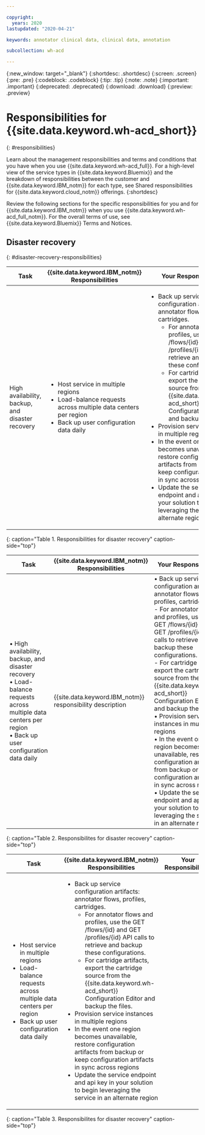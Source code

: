 ```yaml
---

copyright:
  years: 2020
lastupdated: "2020-04-21"

keywords: annotator clinical data, clinical data, annotation

subcollection: wh-acd

---
```


{:new_window: target="_blank"}
{:shortdesc: .shortdesc}
{:screen: .screen}
{:pre: .pre}
{:codeblock: .codeblock}
{:tip: .tip}
{:note: .note}
{:important: .important}
{:deprecated: .deprecated}
{:download: .download}
{:preview: .preview}

# Responsibilities for {{site.data.keyword.wh-acd_short}}
{: #responsibilities}

Learn about the management responsibilities and terms and conditions that you have when you use {{site.data.keyword.wh-acd_full}}. For a high-level view of the service types in {{site.data.keyword.Bluemix}} and the breakdown of responsibilities between the customer and {{site.data.keyword.IBM_notm}} for each type, see Shared responsibilities for {{site.data.keyword.cloud_notm}} offerings.
{:shortdesc}

Review the following sections for the specific responsibilities for you and for {{site.data.keyword.IBM_notm}} when you use {{site.data.keyword.wh-acd_full_notm}}. For the overall terms of use, see {{site.data.keyword.Bluemix}} Terms and Notices.

## Disaster recovery
{: #disaster-recovery-responsibilities}

<table>
  <thead>
    <th>Task</th>
    <th>{{site.data.keyword.IBM_notm}} Responsibilities</th>
    <th>Your Responsibilities</th>
  </thead>
  <tbody>
    <tr>
      <td>High availability, backup, and disaster recovery</td>
      <td>
        <ul>
          <li>
            Host service in multiple regions
          </li>
          <li>
            Load-balance requests across multiple data centers per region
          </li>
          <li>
            Back up user configuration data daily
          </li>
        </ul>
      </td>
      <td>
        <ul>
          <li>
            Back up service configuration artifacts: annotator flows, profiles, cartridges.
            <ul>
              <li>
                For annotator flows and profiles, use the GET /flows/{id} and GET /profiles/{id} API calls to retrieve and backup these configurations.
              </li>
              <li>
                For cartridge artifacts, export the cartridge source from the {{site.data.keyword.wh-acd_short}} Configuration Editor and backup the files.
              </li>
            </ul>
          </li>
          <li>
            Provision service instances in multiple regions
          </li>
          <li>
            In the event one region becomes unavailable, restore configuration artifacts from backup or keep configuration artifacts in sync across regions
          </li>
          <li>
            Update the service endpoint and api key in your solution to begin leveraging the service in an alternate region
          </li>
        </ul>
      </td>
    </tr>
  </tbody>
</table>{: caption="Table 1. Responsibilities for disaster recovery" caption-side="top"}

| Task | {{site.data.keyword.IBM_notm}} Responsibilities | Your Responsibilities |
|----------|-----------------------|--------|
| • High availability, backup, and disaster recovery<br/>• Load-balance requests across multiple data centers per region<br/>• Back up user configuration data daily| {{site.data.keyword.IBM_notm}} responsibility description  | • Back up service configuration artifacts: annotator flows, profiles, cartridges.<br/>- For annotator flows and profiles, use the GET /flows/{id} and GET /profiles/{id} API calls to retrieve and backup these configurations.<br/>- For cartridge artifacts, export the cartridge source from the {{site.data.keyword.wh-acd_short}} Configuration Editor and backup the files.<br/>• Provision service instances in multiple regions<br/>• In the event one region becomes unavailable, restore configuration artifacts from backup or keep configuration artifacts in sync across regions<br/>• Update the service endpoint and api key in your solution to begin leveraging the service in an alternate region |
{: caption="Table 2. Responsibilites for disaster recovery" caption-side="top"}


| Task | {{site.data.keyword.IBM_notm}} Responsibilities | Your Responsibilities |
|----------|-----------------------|--------|
| <ul><li>Host service in multiple regions</li><li>Load-balance requests across multiple data centers per region</li><li>Back up user configuration data daily</li></ul>  | <ul><li>Back up service configuration artifacts: annotator flows, profiles, cartridges.<ul><li>For annotator flows and profiles, use the GET /flows/{id} and GET /profiles/{id} API calls to retrieve and backup these configurations.</li><li>For cartridge artifacts, export the cartridge source from the {{site.data.keyword.wh-acd_short}} Configuration Editor and backup the files.</li></ul></li><li>Provision service instances in multiple regions</li><li>In the event one region becomes unavailable, restore configuration artifacts from backup or keep configuration artifacts in sync across regions</li><li>Update the service endpoint and api key in your solution to begin leveraging the service in an alternate region</li></ul> |
{: caption="Table 3. Responsibilites for disaster recovery" caption-side="top"}
